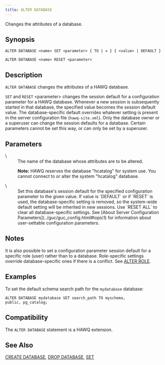 ```yaml
---
title: ALTER DATABASE
---
```


<!--
Licensed to the Apache Software Foundation (ASF) under one
or more contributor license agreements.  See the NOTICE file
distributed with this work for additional information
regarding copyright ownership.  The ASF licenses this file
to you under the Apache License, Version 2.0 (the
"License"); you may not use this file except in compliance
with the License.  You may obtain a copy of the License at

  http://www.apache.org/licenses/LICENSE-2.0

Unless required by applicable law or agreed to in writing,
software distributed under the License is distributed on an
"AS IS" BASIS, WITHOUT WARRANTIES OR CONDITIONS OF ANY
KIND, either express or implied.  See the License for the
specific language governing permissions and limitations
under the License.
-->

Changes the attributes of a database.

## Synopsis<a id="alterrole__section2"></a>

```pre
ALTER DATABASE <name> SET <parameter> { TO | = } { <value> | DEFAULT } 

ALTER DATABASE <name> RESET <parameter>
```

## Description<a id="desc"></a>

`ALTER DATABASE` changes the attributes of a HAWQ database.

`SET` and `RESET` \<parameter\> changes the session default for a configuration parameter for a HAWQ database. Whenever a new session is subsequently started in that database, the specified value becomes the session default value. The database-specific default overrides whatever setting is present in the server configuration file (`hawq-site.xml`). Only the database owner or a superuser can change the session defaults for a database. Certain parameters cannot be set this way, or can only be set by a superuser.

## Parameters<a id="alterrole__section4"></a>

<dt> \<name\>   </dt>
<dd>The name of the database whose attributes are to be altered.

**Note:** HAWQ reserves the database "hcatalog" for system use. You cannot connect to or alter the system "hcatalog" database.</dd>

<dt> \<parameter\>   </dt>
<dd>Set this database's session default for the specified configuration parameter to the given value. If value is `DEFAULT` or if `RESET` is used, the database-specific setting is removed, so the system-wide default setting will be inherited in new sessions. Use `RESET ALL` to clear all database-specific settings. See [About Server Configuration Parameters](../guc/guc_config.html#topic1) for information about user-settable configuration parameters.</dd>

## Notes<a id="notes"></a>

It is also possible to set a configuration parameter session default for a specific role (user) rather than to a database. Role-specific settings override database-specific ones if there is a conflict. See [ALTER ROLE](ALTER-ROLE/index.html).

## Examples<a id="examples"></a>

To set the default schema search path for the `mydatabase` database:

```pre
ALTER DATABASE mydatabase SET search_path TO myschema, 
public, pg_catalog;
```

## Compatibility<a id="compat"></a>

The `ALTER DATABASE` statement is a HAWQ extension.

## See Also<a id="see"></a>

[CREATE DATABASE](CREATE-DATABASE.html#topic1), [DROP DATABASE](DROP-DATABASE.html#topic1), [SET](SET/index.html)



